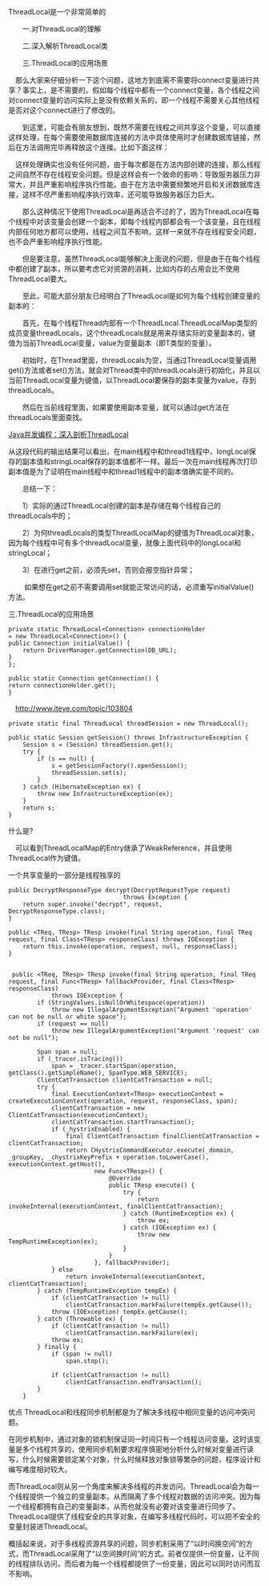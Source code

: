 
ThreadLocal是一个非常简单的

　　一.对ThreadLocal的理解

　　二.深入解析ThreadLocal类

　　三.ThreadLocal的应用场景


　那么大家来仔细分析一下这个问题，这地方到底需不需要将connect变量进行共享？事实上，是不需要的。假如每个线程中都有一个connect变量，各个线程之间对connect变量的访问实际上是没有依赖关系的，即一个线程不需要关心其他线程是否对这个connect进行了修改的。

　　到这里，可能会有朋友想到，既然不需要在线程之间共享这个变量，可以直接这样处理，在每个需要使用数据库连接的方法中具体使用时才创建数据库链接，然后在方法调用完毕再释放这个连接。比如下面这样：

　这样处理确实也没有任何问题，由于每次都是在方法内部创建的连接，那么线程之间自然不存在线程安全问题。但是这样会有一个致命的影响：导致服务器压力非常大，并且严重影响程序执行性能。由于在方法中需要频繁地开启和关闭数据库连接，这样不尽严重影响程序执行效率，还可能导致服务器压力巨大。

　　那么这种情况下使用ThreadLocal是再适合不过的了，因为ThreadLocal在每个线程中对该变量会创建一个副本，即每个线程内部都会有一个该变量，且在线程内部任何地方都可以使用，线程之间互不影响，这样一来就不存在线程安全问题，也不会严重影响程序执行性能。

　　但是要注意，虽然ThreadLocal能够解决上面说的问题，但是由于在每个线程中都创建了副本，所以要考虑它对资源的消耗，比如内存的占用会比不使用ThreadLocal要大。



　　至此，可能大部分朋友已经明白了ThreadLocal是如何为每个线程创建变量的副本的：

　　首先，在每个线程Thread内部有一个ThreadLocal.ThreadLocalMap类型的成员变量threadLocals，这个threadLocals就是用来存储实际的变量副本的，键值为当前ThreadLocal变量，value为变量副本（即T类型的变量）。

　　初始时，在Thread里面，threadLocals为空，当通过ThreadLocal变量调用get()方法或者set()方法，就会对Thread类中的threadLocals进行初始化，并且以当前ThreadLocal变量为键值，以ThreadLocal要保存的副本变量为value，存到threadLocals。

　　然后在当前线程里面，如果要使用副本变量，就可以通过get方法在threadLocals里面查找。

[Java并发编程：深入剖析ThreadLocal](http://www.cnblogs.com/dolphin0520/p/3920407.html)

从这段代码的输出结果可以看出，在main线程中和thread1线程中，longLocal保存的副本值和stringLocal保存的副本值都不一样。最后一次在main线程再次打印副本值是为了证明在main线程中和thread1线程中的副本值确实是不同的。

　　总结一下：

　　1）实际的通过ThreadLocal创建的副本是存储在每个线程自己的threadLocals中的；

　　2）为何threadLocals的类型ThreadLocalMap的键值为ThreadLocal对象，因为每个线程中可有多个threadLocal变量，就像上面代码中的longLocal和stringLocal；

　　3）在进行get之前，必须先set，否则会报空指针异常；

　　    如果想在get之前不需要调用set就能正常访问的话，必须重写initialValue()方法。



三.ThreadLocal的应用场景

	private static ThreadLocal<Connection> connectionHolder
	= new ThreadLocal<Connection>() {
	public Connection initialValue() {
	    return DriverManager.getConnection(DB_URL);
	}
	};
	 
	public static Connection getConnection() {
	return connectionHolder.get();
	}






　http://www.iteye.com/topic/103804


	private static final ThreadLocal threadSession = new ThreadLocal();
	 
	public static Session getSession() throws InfrastructureException {
	    Session s = (Session) threadSession.get();
	    try {
	        if (s == null) {
	            s = getSessionFactory().openSession();
	            threadSession.set(s);
	        }
	    } catch (HibernateException ex) {
	        throw new InfrastructureException(ex);
	    }
	    return s;
	}

什么是?

　可以看到ThreadLocalMap的Entry继承了WeakReference，并且使用ThreadLocal作为键值。



一个共享变量的一部分是线程独享的




    public DecryptResponseType decrypt(DecryptRequestType request)
                                    throws Exception {
        return super.invoke("decrypt", request, DecryptResponseType.class);
    }

    public <TReq, TResp> TResp invoke(final String operation, final TReq request, final Class<TResp> responseClass) throws IOException {
        return this.invoke(operation, request, null, responseClass);
    }


	 public <TReq, TResp> TResp invoke(final String operation, final TReq request, final Func<TResp> fallbackProvider, final Class<TResp> responseClass)
	            throws IOException {
	        if (StringValues.isNullOrWhitespace(operation))
	            throw new IllegalArgumentException("Argument 'operation' can not be null or white space");
	        if (request == null)
	            throw new IllegalArgumentException("Argument 'request' can not be null");
	
	        Span span = null;
	        if (_tracer.isTracing())
	            span = _tracer.startSpan(operation, getClass().getSimpleName(), SpanType.WEB_SERVICE);
	        ClientCatTransaction clientCatTransaction = null;
	        try {
	            final ExecutionContext<TResp> executionContext = createExecutionContext(operation, request, responseClass, span);
	            clientCatTransaction = new ClientCatTransaction(executionContext);
	            clientCatTransaction.startTransaction();
	            if (_hystrixEnabled) {
	                final ClientCatTransaction finalClientCatTransaction = clientCatTransaction;
	                return CHystrixCommandExecutor.execute(_domain, _groupKey, _chystrixKeyPrefix + operation.toLowerCase(), executionContext.getHost(),
	                        new Func<TResp>() {
	                            @Override
	                            public TResp execute() {
	                                try {
	                                    return invokeInternal(executionContext, finalClientCatTransaction);
	                                } catch (RuntimeException ex) {
	                                    throw ex;
	                                } catch (IOException ex) {
	                                    throw new TempRuntimeException(ex);
	                                }
	                            }
	                        }, fallbackProvider);
	            } else
	                return invokeInternal(executionContext, clientCatTransaction);
	        } catch (TempRuntimeException tempEx) {
	            if (clientCatTransaction != null)
	                clientCatTransaction.markFailure(tempEx.getCause());
	            throw (IOException) tempEx.getCause();
	        } catch (Throwable ex) {
	            if (clientCatTransaction != null)
	                clientCatTransaction.markFailure(ex);
	            throw ex;
	        } finally {
	            if (span != null)
	                span.stop();
	
	            if (clientCatTransaction != null)
	                clientCatTransaction.endTransaction();
	        }
	    }


优点
ThreadLocal和线程同步机制都是为了解决多线程中相同变量的访问冲突问题。

在同步机制中，通过对象的锁机制保证同一时间只有一个线程访问变量。这时该变量是多个线程共享的，使用同步机制要求程序慎密地分析什么时候对变量进行读写，什么时候需要锁定某个对象，什么时候释放对象锁等繁杂的问题，程序设计和编写难度相对较大。

而ThreadLocal则从另一个角度来解决多线程的并发访问。ThreadLocal会为每一个线程提供一个独立的变量副本，从而隔离了多个线程对数据的访问冲突。因为每一个线程都拥有自己的变量副本，从而也就没有必要对该变量进行同步了。ThreadLocal提供了线程安全的共享对象，在编写多线程代码时，可以把不安全的变量封装进ThreadLocal。

概括起来说，对于多线程资源共享的问题，同步机制采用了“以时间换空间”的方式，而ThreadLocal采用了“以空间换时间”的方式。前者仅提供一份变量，让不同的线程排队访问，而后者为每一个线程都提供了一份变量，因此可以同时访问而互不影响。


